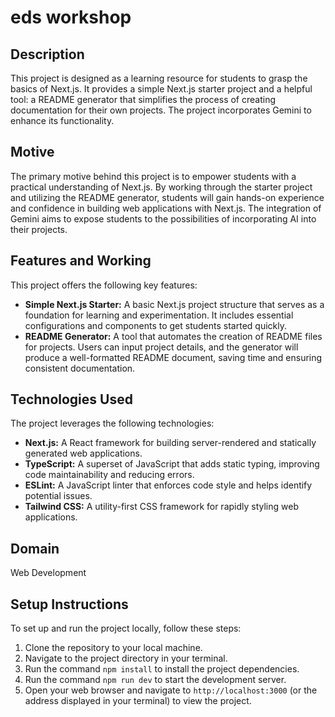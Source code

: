 # eds workshop

## Description

This project is designed as a learning resource for students to grasp the basics of Next.js. It provides a simple Next.js starter project and a helpful tool: a README generator that simplifies the process of creating documentation for their own projects. The project incorporates Gemini to enhance its functionality.

## Motive

The primary motive behind this project is to empower students with a practical understanding of Next.js. By working through the starter project and utilizing the README generator, students will gain hands-on experience and confidence in building web applications with Next.js. The integration of Gemini aims to expose students to the possibilities of incorporating AI into their projects.

## Features and Working

This project offers the following key features:

*   **Simple Next.js Starter:** A basic Next.js project structure that serves as a foundation for learning and experimentation. It includes essential configurations and components to get students started quickly.
*   **README Generator:** A tool that automates the creation of README files for projects. Users can input project details, and the generator will produce a well-formatted README document, saving time and ensuring consistent documentation.

## Technologies Used

The project leverages the following technologies:

*   **Next.js:** A React framework for building server-rendered and statically generated web applications.
*   **TypeScript:** A superset of JavaScript that adds static typing, improving code maintainability and reducing errors.
*   **ESLint:** A JavaScript linter that enforces code style and helps identify potential issues.
*   **Tailwind CSS:** A utility-first CSS framework for rapidly styling web applications.

## Domain

Web Development

## Setup Instructions

To set up and run the project locally, follow these steps:

1.  Clone the repository to your local machine.
2.  Navigate to the project directory in your terminal.
3.  Run the command `npm install` to install the project dependencies.
4.  Run the command `npm run dev` to start the development server.
5.  Open your web browser and navigate to `http://localhost:3000` (or the address displayed in your terminal) to view the project.
